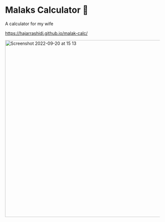 # Malaks Calculator 💞
A calculator for my wife

https://hajarrashidi.github.io/malak-calc/

<img width="575" alt="Screenshot 2022-09-20 at 15 13" src="https://user-images.githubusercontent.com/4338882/191273154-a994e927-0fc6-414c-985f-f61b93dd0c89.png">
